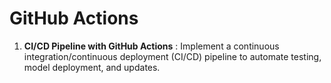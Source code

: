 # GitHub Actions


1. **CI/CD Pipeline with GitHub Actions** : Implement a continuous integration/continuous deployment (CI/CD) pipeline to automate testing, model deployment, and updates.
